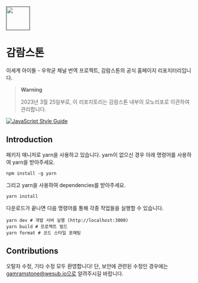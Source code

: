 [<img src="/public/android-chrome-192x192.png" width="64px"></img>]()

# 감람스톤

이세계 아이돌 - 우왁굳 채널 번역 프로젝트, 감람스톤의 공식 홈페이지 리포지터리입니다.

> **Warning**
> 
> 2023년 3월 25일부로, 이 리포지토리는 감람스톤 내부의 모노리포로 이관하여 관리합니다.


[![JavaScript Style Guide](https://cdn.rawgit.com/standard/standard/master/badge.svg)](https://github.com/standard/standard)

## Introduction

패키지 매니저로 yarn을 사용하고 있습니다. yarn이 없으신 경우 아래 명령어를 사용하여 yarn을 받아주세요.

```
npm install -g yarn
```

그리고 yarn을 사용하여 dependencies를 받아주세요.

```
yarn install
```

다운로드가 끝나면 다음 명령어를 통해 각종 작업들을 실행할 수 있습니다.

```
yarn dev # 개발 서버 실행 (http://localhost:3000)
yarn build # 프로젝트 빌드
yarn format # 코드 스타일 포매팅
```

## Contributions

오탈자 수정, 기타 수정 모두 환영합니다! 단, 보안에 관련된 수정인 경우에는 gamramstone@wesub.io으로 알려주시길 바랍니다.
